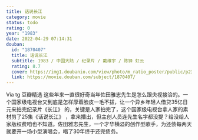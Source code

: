 ```yaml
---
title: 话说长江
category: movie
status: todo
rating: 0
year: "1983"
date: 2022-04-29 07:14:31
douban:
  id: "1870407"
  title: 话说长江
  subtitle: 1983 / 中国大陆 / 纪录片 / 戴维宇 / 陈铎 虹云
  rating: 8.7
  cover: https://img1.doubanio.com/view/photo/m_ratio_poster/public/p2375019679.jpg
  link: https://movie.douban.com/subject/1870407/
---
```


Via tg 豆瓣精选 这些年来一直很好奇当年佐田雅志先生是怎么跟央视接洽的。一个国家级电视台又到底是怎样厚着脸皮一毛不拔，让一个异乡年轻人借贷35亿日元来拍完纪录片《长江》 的，关键是人家拍完了，这个国家级电视台拿人家的素材剪了25集《话说长江》 ，拿来播出，但主创人员连先生名字都没提？给没给人家版权费咱也不知道。佐田雅志先生，一个才华横溢的创作型歌手，为还债每两天就要开一场小型演唱会，唱了30年终于还完债务。 
